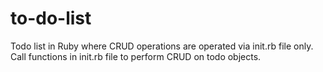 # to-do-list

Todo list in Ruby where CRUD operations are operated via init.rb file only. 
Call functions in init.rb file to perform CRUD on todo objects. 
